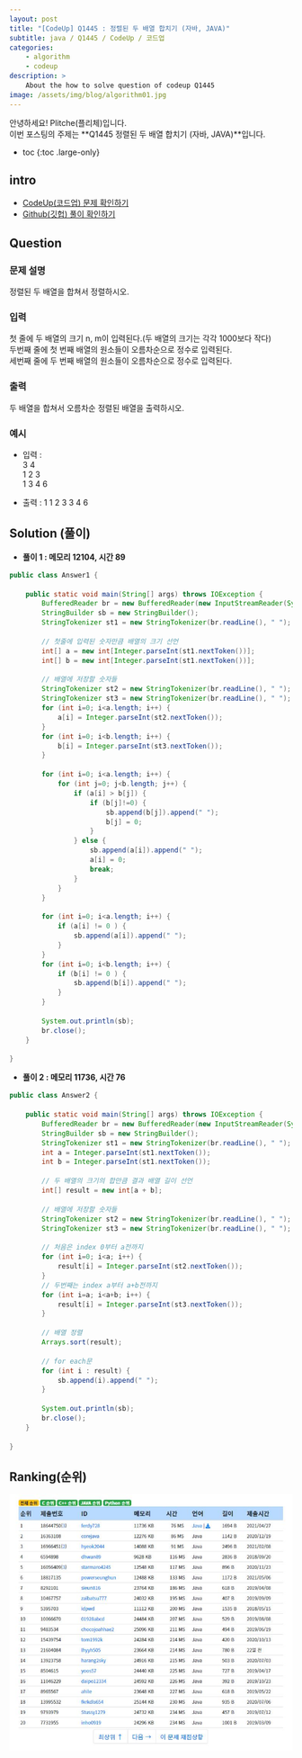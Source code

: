 ```yaml
---
layout: post
title: "[CodeUp] Q1445 : 정렬된 두 배열 합치기 (자바, JAVA)"
subtitle: java / Q1445 / CodeUp / 코드업
categories:
    - algorithm
    - codeup
description: >
    About the how to solve question of codeup Q1445
image: /assets/img/blog/algorithm01.jpg
---
```


안녕하세요! Plitche(플리체)입니다.  
이번 포스팅의 주제는 **Q1445 정렬된 두 배열 합치기 (자바, JAVA)**입니다.

* toc
{:toc .large-only}

## intro
* [CodeUp(코드업) 문제 확인하기](https://codeup.kr/problem.php?id=1445)  
* [Github(깃헙) 풀이 확인하기](https://github.com/plitche/CodeUp_Solution/tree/master/Q1301~Q1400/Q1445)  

## Question
### 문제 설명
정렬된 두 배열을 합쳐서 정렬하시오.  

### 입력
첫 줄에 두 배열의 크기 n, m이 입력된다.(두 배열의 크기는 각각 1000보다 작다)  
두번째 줄에 첫 번째 배열의 원소들이 오름차순으로 정수로 입력된다.  
세번째 줄에 두 번째 배열의 원소들이 오름차순으로 정수로 입력된다.  
  
### 출력
두 배열을 합쳐서 오름차순 정렬된 배열을 출력하시오.  

### 예시
* 입력 :  
3 4  
1 2 3  
1 3 4 6  

* 출력 : 1 1 2 3 3 4 6  

## Solution (풀이)
* **풀이 1 : 메모리 12104, 시간 89**  

```java
public class Answer1 {

    public static void main(String[] args) throws IOException {
        BufferedReader br = new BufferedReader(new InputStreamReader(System.in));
        StringBuilder sb = new StringBuilder();
        StringTokenizer st1 = new StringTokenizer(br.readLine(), " ");
        
        // 첫줄에 입력된 숫자만큼 배열의 크기 선언
        int[] a = new int[Integer.parseInt(st1.nextToken())];
        int[] b = new int[Integer.parseInt(st1.nextToken())];

        // 배열에 저장할 숫자들
        StringTokenizer st2 = new StringTokenizer(br.readLine(), " ");
        StringTokenizer st3 = new StringTokenizer(br.readLine(), " ");
        for (int i=0; i<a.length; i++) {
        	a[i] = Integer.parseInt(st2.nextToken());
        }
        for (int i=0; i<b.length; i++) {
        	b[i] = Integer.parseInt(st3.nextToken());
        }
        
        for (int i=0; i<a.length; i++) {
        	for (int j=0; j<b.length; j++) {
    			if (a[i] > b[j]) {
            		if (b[j]!=0) {
        				sb.append(b[j]).append(" ");
        				b[j] = 0;
            		}
    			} else {
    				sb.append(a[i]).append(" ");
    				a[i] = 0;
    				break;
    			}
        	}
        }
        
        for (int i=0; i<a.length; i++) {
        	if (a[i] != 0 ) {
        		sb.append(a[i]).append(" ");
        	}
        }
        for (int i=0; i<b.length; i++) {
        	if (b[i] != 0 ) {
        		sb.append(b[i]).append(" ");
        	}
        }

        System.out.println(sb);
        br.close();
    }
    	 
}
```  

* **풀이 2 : 메모리 11736, 시간 76**  

```java
public class Answer2 {

    public static void main(String[] args) throws IOException {
        BufferedReader br = new BufferedReader(new InputStreamReader(System.in));
        StringBuilder sb = new StringBuilder();
        StringTokenizer st1 = new StringTokenizer(br.readLine(), " ");
        int a = Integer.parseInt(st1.nextToken());
        int b = Integer.parseInt(st1.nextToken());
        
        // 두 배열의 크기의 합만큼 결과 배열 길이 선언
        int[] result = new int[a + b];
        
        // 배열에 저장할 숫자들
        StringTokenizer st2 = new StringTokenizer(br.readLine(), " ");
        StringTokenizer st3 = new StringTokenizer(br.readLine(), " ");
        
        // 처음은 index 0부터 a전까지 
        for (int i=0; i<a; i++) {
        	result[i] = Integer.parseInt(st2.nextToken());
        }
        // 두번째는 index a부터 a+b전까지
        for (int i=a; i<a+b; i++) {
        	result[i] = Integer.parseInt(st3.nextToken());
        }
        
        // 배열 정렬
        Arrays.sort(result);
        
        // for each문
        for (int i : result) {
        	sb.append(i).append(" ");
        }
        
        System.out.println(sb);
        br.close();
    }
    	 
}
```  

## Ranking(순위)
![](/assets/post/codeup/Q1400~Q1499/20211019_01/03.JPG)  